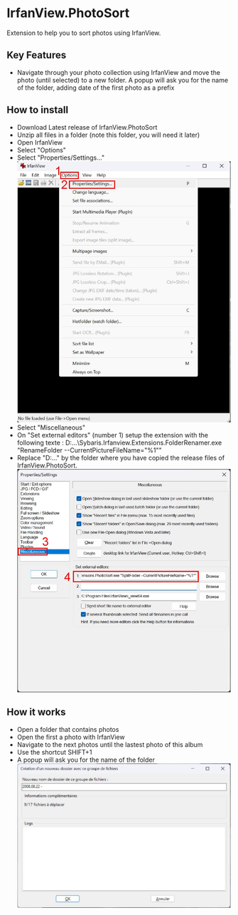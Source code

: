 # IrfanView.PhotoSort
Extension to help you to sort photos using IrfanView.
  
## Key Features  
- Navigate through your photo collection using IrfanView and move the photo (until selected) to a new folder. A popup will ask you for the name of the folder, adding date of the first photo as a prefix
  
## How to install
- Download Latest release of IrfanView.PhotoSort
- Unzip all files in a folder (note this folder, you will need it later)
- Open IrfanView
- Select "Options"
- Select "Properties/Settings..."
![alt text](https://github.com/Sybaris/IrfanView.PhotoSort/blob/main/docs/IrfanViewConfig1.jpg)
- Select "Miscellaneous"
- On "Set external editors" (number 1) setup the extension with the following texte : D:\...\Sybaris.Irfanview.Extensions.FolderRenamer.exe "RenameFolder --CurrentPictureFileName="%1""
- Replace "D:\..." by the folder where you have copied the release files of IrfanView.PhotoSort.
![alt text](https://github.com/Sybaris/IrfanView.PhotoSort/blob/main/docs/IrfanViewConfig2.jpg)
  
## How it works
- Open a folder that contains photos
- Open the first a photo with IrfanView
- Navigate to the next photos until the lastest photo of this album
- Use the shortcut SHIFT+1
- A popup will ask you for the name of the folder
![alt text](https://github.com/Sybaris/IrfanView.PhotoSort/blob/main/docs/IrfanView.PhotoSort.Run.jpg)

